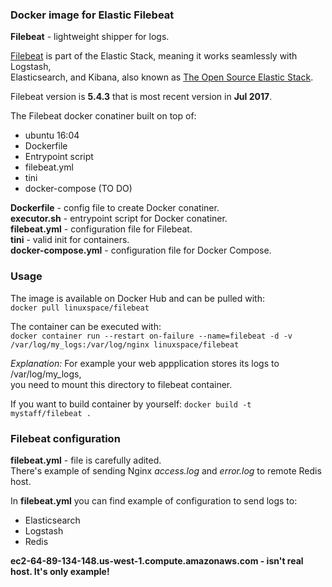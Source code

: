 ### Docker image for Elastic Filebeat  

**Filebeat** - lightweight shipper for logs.  

[Filebeat](https://www.elastic.co/products/beats/filebeat) is part of the Elastic Stack, meaning it works seamlessly with Logstash,   
Elasticsearch, and Kibana, also known as [The Open Source Elastic Stack](https://www.elastic.co/products). 

Filebeat version is **5.4.3** that is most recent version in **Jul 2017**.   

The Filebeat docker conatiner built on top of:
- ubuntu 16:04   
- Dockerfile  
- Entrypoint script   
- filebeat.yml
- tini 
- docker-compose (TO DO)  

**Dockerfile** - config file to create Docker conatiner.   
**executor.sh** - entrypoint script for Docker conatiner.  
**filebeat.yml** - configuration file for Filebeat.  
**tini** - valid init for containers.  
**docker-compose.yml** - configuration file for Docker Compose. 

### Usage  

The image is available on Docker Hub and can be pulled with:  
```docker pull linuxspace/filebeat```   

The container can be executed with:  
```docker container run --restart on-failure --name=filebeat -d -v /var/log/my_logs:/var/log/nginx linuxspace/filebeat``` 

_Explanation:_ 
For example your web appplication stores its logs to /var/log/my_logs,  
you need to mount this directory to filebeat container.   

If you want to build container by yourself:
```docker build -t mystaff/filebeat .```  

### Filebeat configuration

**filebeat.yml** - file is carefully adited.  
There's example of sending Nginx *access.log* and *error.log* to remote Redis host.  

In **filebeat.yml** you can find example of configuration to send logs to:  
* Elasticsearch
* Logstash
* Redis  

**ec2-64-89-134-148.us-west-1.compute.amazonaws.com - isn't real host. It's only example!**    

